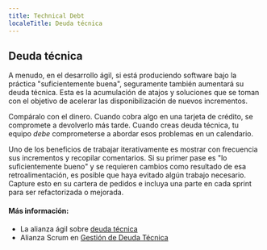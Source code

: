 ```yaml
---
title: Technical Debt
localeTitle: Deuda técnica
---
```

## Deuda técnica

A menudo, en el desarrollo ágil, si está produciendo software bajo la práctica "suficientemente buena", seguramente también aumentará su deuda técnica. Esta es la acumulación de atajos y soluciones que se toman con el objetivo de acelerar las disponibilización de nuevos incrementos.

Compáralo con el dinero. Cuando cobra algo en una tarjeta de crédito, se compromete a devolverlo más tarde. Cuando creas deuda técnica, tu equipo _debe_ comprometerse a abordar esos problemas en un calendario.

Uno de los beneficios de trabajar iterativamente es mostrar con frecuencia sus incrementos y recopilar comentarios. Si su primer pase es "lo suficientemente bueno" y se requieren cambios como resultado de esa retroalimentación, es posible que haya evitado algún trabajo necesario. Capture esto en su cartera de pedidos e incluya una parte en cada sprint para ser refactorizada o mejorada.

#### Más información:

*   La alianza ágil sobre [deuda técnica](https://www.agilealliance.org/introduction-to-the-technical-debt-concept/)
*   Alianza Scrum en [Gestión de Deuda Técnica](https://www.scrumalliance.org/community/articles/2013/july/managing-technical-debt)
